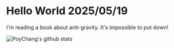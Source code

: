 # Hello World 2025/05/19

I'm reading a book about anti-gravity. It's impossible to put down!

![PoyChang's github stats](https://github-readme-stats.vercel.app/api?username=poychang&show_icons=true&theme=dracula)
